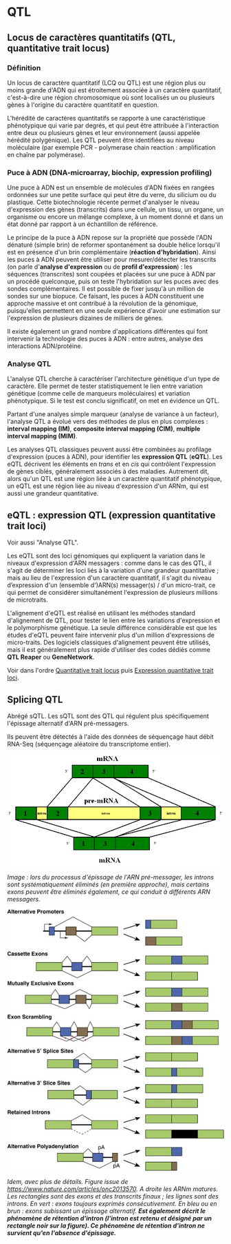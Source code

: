 # QTL

## Locus de caractères quantitatifs (QTL, quantitative trait locus)

### Définition

Un locus de caractère quantitatif (LCQ ou QTL) est une région plus ou moins grande d'ADN qui est étroitement associée à un caractère quantitatif, c'est-à-dire une région chromosomique où sont localisés un ou plusieurs gènes à l'origine du caractère quantitatif en question.

L'hérédité de caractères quantitatifs se rapporte à une caractéristique phénotypique qui varie par degrés, et qui peut être attribuée à l'interaction entre deux ou plusieurs gènes et leur environnement (aussi appelée hérédité polygénique). Les QTL peuvent être identifiées au niveau moléculaire (par exemple PCR - polymerase chain reaction : amplification en chaîne par polymérase).

### Puce à ADN (DNA-microarray, biochip, expression profiling)

Une puce à ADN est un ensemble de molécules d'ADN fixées en rangées ordonnées sur une petite surface qui peut être du verre, du silicium ou du plastique. Cette biotechnologie récente permet d'analyser le niveau d'expression des gènes (transcrits) dans une cellule, un tissu, un organe, un organisme ou encore un mélange complexe, à un moment donné et dans un état donné par rapport à un échantillon de référence.

Le principe de la puce à ADN repose sur la propriété que possède l'ADN dénaturé (simple brin) de reformer spontanément sa double hélice lorsqu'il est en présence d'un brin complémentaire (**réaction d'hybridation**). Ainsi les puces à ADN peuvent être utiliser pour mesurer/détecter les transcrits (on parle d'**analyse d'expression** ou de **profil d'expression**) : les séquences (transcrites) sont coupées et placées sur une puce à ADN par un procédé quelconque, puis on teste l'hybridation sur les puces avec des sondes complémentaires. Il est possible de fixer jusqu'à un million de sondes sur une biopuce. Ce faisant, les puces à ADN constituent une approche massive et ont contribué à la révolution de la génomique, puisqu'elles permettent en une seule expérience d'avoir une estimation sur l'expression de plusieurs dizaines de milliers de gènes.

Il existe également un grand nombre d'applications différentes qui font intervenir la technologie des puces à ADN : entre autres, analyse des interactions ADN/protéine. 

### Analyse QTL

L'analyse QTL cherche à caractériser l'architecture génétique d'un type de caractère. Elle permet de tester statistiquement le lien entre variation génétique (comme celle de marqueurs moléculaires) et variation phénotypique. Si le test est conclu significatif, on met en évidence un QTL.

Partant d'une analyes simple marqueur (analyse de variance à un facteur), l'analyse QTL a évolué vers des méthodes de plus en plus complexes : **interval mapping (IM)**, **composite interval mapping (CIM)**, **multiple interval mapping (MIM)**.

Les analyses QTL classiques peuvent aussi être combinées au profilage d'expression (puces à ADN), pour identifier les **expression QTL** (**eQTL**). Les eQTL décrivent les éléments en *trans* et en *cis* qui contrôlent l'expression de gènes ciblés, généralement associés à des maladies. Autrement dit, alors qu'un QTL est une région liée à un caractère quantitatif phénotypique, un eQTL est une région liée au niveau d'expression d'un ARNm, qui est aussi une grandeur quantitative.

## eQTL : expression QTL (expression quantitative trait loci)

Voir aussi "Analyse QTL".

Les eQTL sont des loci génomiques qui expliquent la variation dans le niveaux d'expression d'ARN messagers : comme dans le cas des QTL, il s'agit de déterminer les loci liés à la variation d'une grandeur quantitative ; mais au lieu de l'expression d'un caractère quantitatif, il s'agit du niveau d’expression d'un (ensemble d')ARN(s) messager(s) / d'un micro-trait, ce qui permet de considérer simultanément l'expression de plusieurs millions de microtraits.

L'alignement d'eQTL est réalisé en utilisant les méthodes standard d'alignement de QTL, pour tester le lien entre les variations d'expression et le polymorphisme génétique. La seule différence considérable est que les études d'eQTL peuvent faire intervenir plus d'un million d'expressions de micro-traits. Des logiciels classiques d'alignement peuvent être utilisés, mais il est généralement plus rapide d'utiliser des codes dédiés comme **QTL Reaper** ou **GeneNetwork**.

Voir dans l'ordre [Quantitative trait locus](https://en.wikipedia.org/wiki/Quantitative_trait_locus) puis [Expression quantitative trait loci](https://en.wikipedia.org/wiki/Expression_quantitative_trait_loci).

## Splicing QTL

Abrégé sQTL. Les sQTL sont des QTL qui régulent plus spécifiquement l'épissage alternatif d'ARN pré-messagers.

Ils peuvent être détectés à l'aide des données de séquençage haut débit RNA-Seq (séquençage aléatoire du transcriptome entier).

![Image: rappel sur l'épissage alternatif](Alternativ_splicing.png)

*Image : lors du processus d'épissage de l'ARN pré-messager, les introns sont systématiquement éliminés (en première approche), mais certains exons peuvent être éliminés également, ce qui conduit à différents ARN messagers.*



![Image: même chose avec plus de détails](alternative_splicing_details.jpg)

*Idem, avec plus de détails. Figure issue de  https://www.nature.com/articles/onc2013570. A droite les ARNm matures. Les rectangles sont des exons et des transcrits finaux ; les lignes sont des introns. En vert : exons toujours exprimés consécutivement. En bleu ou en brun : exons subissant un épissage alternatif. **Est également décrit le phénomène de rétention d'intron (l'intron est retenu et désigné par un rectangle noir sur la figure). Ce phénomène de rétention d'intron ne survient qu'en l'absence d'épissage.***



